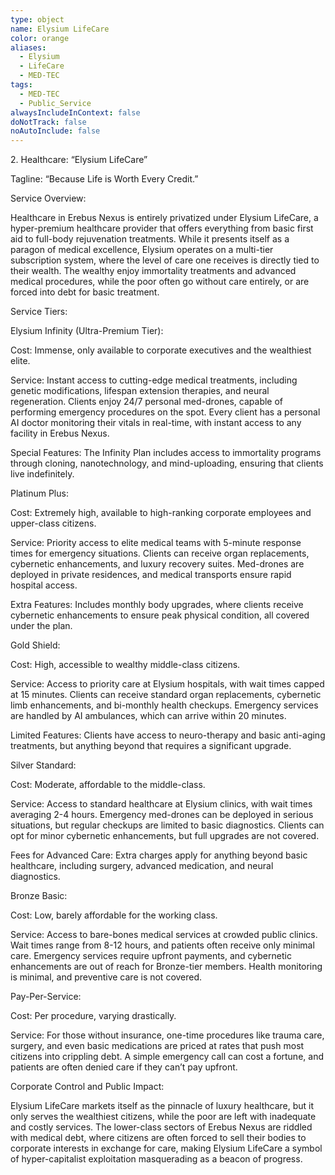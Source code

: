 ```yaml
---
type: object
name: Elysium LifeCare
color: orange
aliases:
  - Elysium
  - LifeCare
  - MED-TEC
tags:
  - MED-TEC
  - Public_Service
alwaysIncludeInContext: false
doNotTrack: false
noAutoInclude: false
---
```

2\. Healthcare: “Elysium LifeCare”

Tagline: “Because Life is Worth Every Credit.”

Service Overview:

Healthcare in Erebus Nexus is entirely privatized under Elysium LifeCare, a hyper-premium healthcare provider that offers everything from basic first aid to full-body rejuvenation treatments. While it presents itself as a paragon of medical excellence, Elysium operates on a multi-tier subscription system, where the level of care one receives is directly tied to their wealth. The wealthy enjoy immortality treatments and advanced medical procedures, while the poor often go without care entirely, or are forced into debt for basic treatment.

Service Tiers:

Elysium Infinity (Ultra-Premium Tier):

Cost: Immense, only available to corporate executives and the wealthiest elite.

Service: Instant access to cutting-edge medical treatments, including genetic modifications, lifespan extension therapies, and neural regeneration. Clients enjoy 24/7 personal med-drones, capable of performing emergency procedures on the spot. Every client has a personal AI doctor monitoring their vitals in real-time, with instant access to any facility in Erebus Nexus.

Special Features: The Infinity Plan includes access to immortality programs through cloning, nanotechnology, and mind-uploading, ensuring that clients live indefinitely.

Platinum Plus:

Cost: Extremely high, available to high-ranking corporate employees and upper-class citizens.

Service: Priority access to elite medical teams with 5-minute response times for emergency situations. Clients can receive organ replacements, cybernetic enhancements, and luxury recovery suites. Med-drones are deployed in private residences, and medical transports ensure rapid hospital access.

Extra Features: Includes monthly body upgrades, where clients receive cybernetic enhancements to ensure peak physical condition, all covered under the plan.

Gold Shield:

Cost: High, accessible to wealthy middle-class citizens.

Service: Access to priority care at Elysium hospitals, with wait times capped at 15 minutes. Clients can receive standard organ replacements, cybernetic limb enhancements, and bi-monthly health checkups. Emergency services are handled by AI ambulances, which can arrive within 20 minutes.

Limited Features: Clients have access to neuro-therapy and basic anti-aging treatments, but anything beyond that requires a significant upgrade.

Silver Standard:

Cost: Moderate, affordable to the middle-class.

Service: Access to standard healthcare at Elysium clinics, with wait times averaging 2-4 hours. Emergency med-drones can be deployed in serious situations, but regular checkups are limited to basic diagnostics. Clients can opt for minor cybernetic enhancements, but full upgrades are not covered.

Fees for Advanced Care: Extra charges apply for anything beyond basic healthcare, including surgery, advanced medication, and neural diagnostics.

Bronze Basic:

Cost: Low, barely affordable for the working class.

Service: Access to bare-bones medical services at crowded public clinics. Wait times range from 8-12 hours, and patients often receive only minimal care. Emergency services require upfront payments, and cybernetic enhancements are out of reach for Bronze-tier members. Health monitoring is minimal, and preventive care is not covered.

Pay-Per-Service:

Cost: Per procedure, varying drastically.

Service: For those without insurance, one-time procedures like trauma care, surgery, and even basic medications are priced at rates that push most citizens into crippling debt. A simple emergency call can cost a fortune, and patients are often denied care if they can’t pay upfront.

Corporate Control and Public Impact:

Elysium LifeCare markets itself as the pinnacle of luxury healthcare, but it only serves the wealthiest citizens, while the poor are left with inadequate and costly services. The lower-class sectors of Erebus Nexus are riddled with medical debt, where citizens are often forced to sell their bodies to corporate interests in exchange for care, making Elysium LifeCare a symbol of hyper-capitalist exploitation masquerading as a beacon of progress.